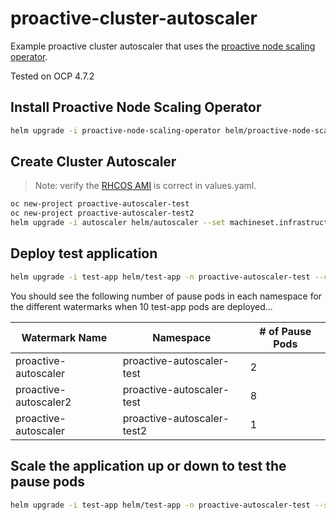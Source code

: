 # proactive-cluster-autoscaler

Example proactive cluster autoscaler that uses the [proactive node scaling operator](https://github.com/redhat-cop/proactive-node-scaling-operator).

Tested on OCP 4.7.2

## Install Proactive Node Scaling Operator

```sh
helm upgrade -i proactive-node-scaling-operator helm/proactive-node-scaling-operator -n openshift-operators
```

## Create Cluster Autoscaler

> Note: verify the [RHCOS AMI](https://access.redhat.com/documentation/en-us/openshift_container_platform/4.7/html/installing/installing-on-aws#installation-aws-user-infra-rhcos-ami_installing-restricted-networks-aws) is correct in values.yaml.

```sh
oc new-project proactive-autoscaler-test
oc new-project proactive-autoscaler-test2
helm upgrade -i autoscaler helm/autoscaler --set machineset.infrastructure_id=$(oc get -o jsonpath='{.status.infrastructureName}{"\n"}' infrastructure cluster) -n proactive-autoscaler-test --create-namespace
```

## Deploy test application

```sh
helm upgrade -i test-app helm/test-app -n proactive-autoscaler-test --create-namespace
```

You should see the following number of pause pods in each namespace for the different watermarks when 10 test-app pods are deployed...

| Watermark Name        | Namespace                  | # of Pause Pods |
| --------------------- | -------------------------- | --------------- |
| proactive-autoscaler  | proactive-autoscaler-test  | 2               |
| proactive-autoscaler2 | proactive-autoscaler-test  | 8               |
| proactive-autoscaler  | proactive-autoscaler-test2 | 1               |

## Scale the application up or down to test the pause pods

```sh
helm upgrade -i test-app helm/test-app -n proactive-autoscaler-test --set replicaCount=10
```
